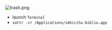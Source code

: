 ![trash.png](https://bitbucket.org/repo/yprLRxE/images/2480692657-trasher.jpg)
* launch `Terminal`
* `xattr -cr /Applications/imhicihu-biblio.app` 